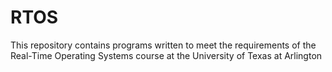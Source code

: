 # RTOS
This repository contains programs written to meet the requirements of the Real-Time Operating Systems course at the University of Texas at Arlington
